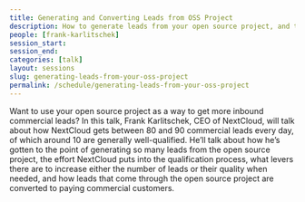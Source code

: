 ```yaml
---
title: Generating and Converting Leads from OSS Project
description: How to generate leads from your open source project, and turn those leads into customers
people: [frank-karlitschek]
session_start: 
session_end: 
categories: [talk]
layout: sessions
slug: generating-leads-from-your-oss-project
permalink: /schedule/generating-leads-from-your-oss-project
---
```

Want to use your open source project as a way to get more inbound commercial leads? In this talk, 
Frank Karlitschek, CEO of NextCloud, will talk about how NextCloud gets between 80 and 90 commercial 
leads every day, of which around 10 are generally well-qualified. He’ll talk about how he’s gotten 
to the point of generating so many leads from the open source project, the effort NextCloud puts into 
the qualification process, what levers there are to increase either the number of leads or their quality 
when needed, and how leads that come through the open source project are converted to paying commercial 
customers. 
